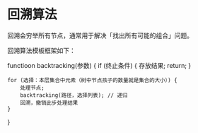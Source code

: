 # 回溯算法

回溯会穷举所有节点，通常用于解决「找出所有可能的组合」问题。

回溯算法模板框架如下：

functioon backtracking(参数) {
    if (终止条件) {
        存放结果;
        return;
    }

    for (选择：本层集合中元素（树中节点孩子的数量就是集合的大小）) {
        处理节点;
        backtracking(路径，选择列表); // 递归
        回溯，撤销此步处理结果
    }
}
